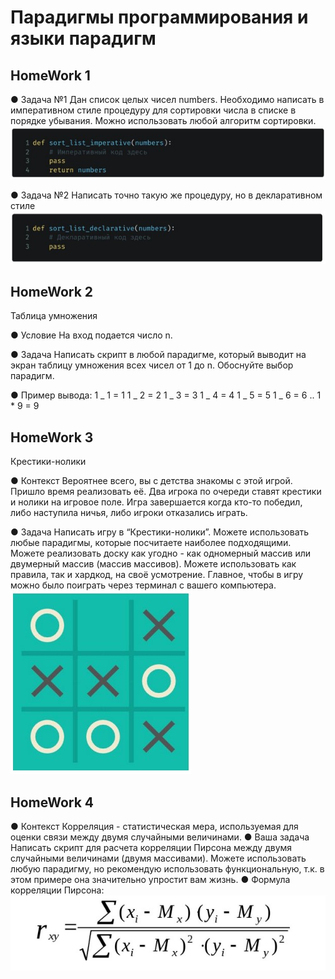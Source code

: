 # Парадигмы программирования и языки парадигм

## HomeWork 1

● Задача №1
Дан список целых чисел numbers. Необходимо написать в императивном стиле процедуру для
сортировки числа в списке в порядке убывания. Можно использовать любой алгоритм сортировки.
![Alt text](img.jpg)

● Задача №2
Написать точно такую же процедуру, но в декларативном стиле
![Alt text](img2.jpg)

## HomeWork 2

Таблица умножения

● Условие
На вход подается число n.

● Задача
Написать скрипт в любой парадигме, который выводит на экран таблицу умножения всех чисел от 1 до n.
Обоснуйте выбор парадигм.

● Пример вывода:
1 _ 1 = 1
1 _ 2 = 2
1 _ 3 = 3
1 _ 4 = 4
1 _ 5 = 5
1 _ 6 = 6
..
1 \* 9 = 9

## HomeWork 3

Крестики-нолики

● Контекст
Вероятнее всего, вы с детства знакомы с этой игрой. Пришло
время реализовать её. Два игрока по очереди ставят крестики
и нолики на игровое поле. Игра завершается когда кто-то
победил, либо наступила ничья, либо игроки отказались
играть.

● Задача
Написать игру в “Крестики-нолики”. Можете использовать
любые парадигмы, которые посчитаете наиболее
подходящими. Можете реализовать доску как угодно - как
одномерный массив или двумерный массив (массив массивов).
Можете использовать как правила, так и хардкод, на своё
усмотрение. Главное, чтобы в игру можно было поиграть через
терминал с вашего компьютера.
![Alt text](img3.jpg)

## HomeWork 4

● Контекст
Корреляция - статистическая мера, используемая для оценки
связи между двумя случайными величинами.
● Ваша задача
Написать скрипт для расчета корреляции Пирсона между
двумя случайными величинами (двумя массивами). Можете
использовать любую парадигму, но рекомендую использовать
функциональную, т.к. в этом примере она значительно
упростит вам жизнь.
● Формула корреляции Пирсона:
![Alt text](img4.jpg)
